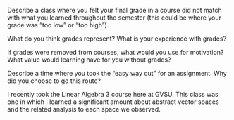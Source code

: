 Describe a class where you felt your final grade in a course did not match with what you learned throughout the semester (this could be where your grade was “too low” or “too high”).

What do you think grades represent? What is your experience with grades?

If grades were removed from courses, what would you use for motivation? What value would learning have for you without grades?

Describe a time where you took the “easy way out” for an assignment. Why did you choose to go this route?


I recently took the Linear Algebra 3 course here at GVSU.  This class was one in which I learned a significant amount about abstract vector spaces and the related analysis to each space we observed.

